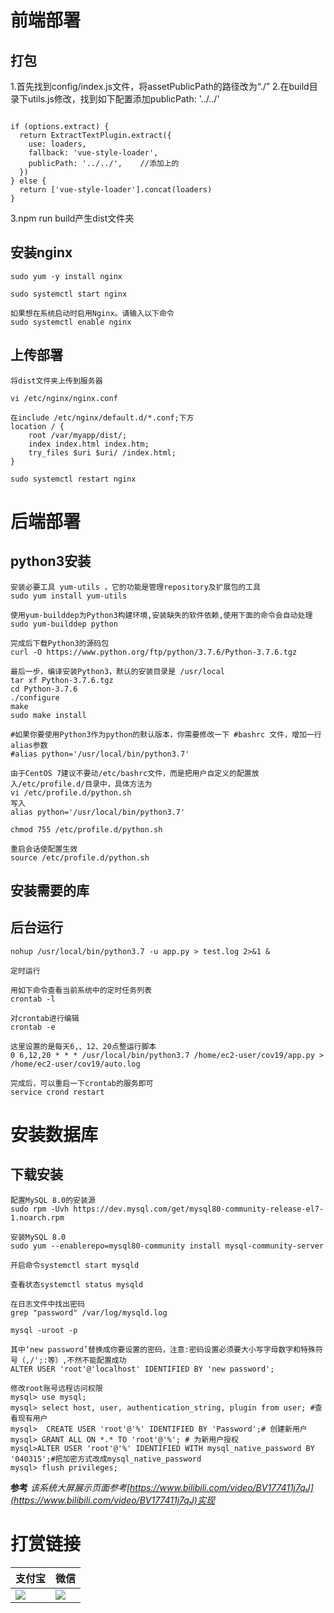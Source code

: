 # 前端部署
## 打包

1.首先找到config/index.js文件，将assetPublicPath的路径改为“./”
2.在build目录下utils.js修改，找到如下配置添加publicPath: '../../'

```
 
if (options.extract) {
  return ExtractTextPlugin.extract({
    use: loaders,
    fallback: 'vue-style-loader',
    publicPath: '../../',    //添加上的
  })
} else {
  return ['vue-style-loader'].concat(loaders)
}
```

3.npm run build产生dist文件夹

## 安装nginx

```
sudo yum -y install nginx

sudo systemctl start nginx

如果想在系统启动时启用Nginx。请输入以下命令
sudo systemctl enable nginx
```

## 上传部署

```
将dist文件夹上传到服务器

vi /etc/nginx/nginx.conf

在include /etc/nginx/default.d/*.conf;下方
location / {
	root /var/myapp/dist/;
	index index.html index.htm;
	try_files $uri $uri/ /index.html;
}

sudo systemctl restart nginx
```

# 后端部署

## python3安装

```
安装必要工具 yum-utils ，它的功能是管理repository及扩展包的工具 
sudo yum install yum-utils

使用yum-builddep为Python3构建环境,安装缺失的软件依赖,使用下面的命令会自动处理
sudo yum-builddep python

完成后下载Python3的源码包
curl -O https://www.python.org/ftp/python/3.7.6/Python-3.7.6.tgz

最后一步，编译安装Python3，默认的安装目录是 /usr/local
tar xf Python-3.7.6.tgz
cd Python-3.7.6
./configure
make
sudo make install

#如果你要使用Python3作为python的默认版本，你需要修改一下 #bashrc 文件，增加一行alias参数
#alias python='/usr/local/bin/python3.7'

由于CentOS 7建议不要动/etc/bashrc文件，而是把用户自定义的配置放入/etc/profile.d/目录中，具体方法为
vi /etc/profile.d/python.sh
写入
alias python='/usr/local/bin/python3.7'

chmod 755 /etc/profile.d/python.sh

重启会话使配置生效
source /etc/profile.d/python.sh
```

## 安装需要的库

## 后台运行

```
nohup /usr/local/bin/python3.7 -u app.py > test.log 2>&1 &

定时运行

用如下命令查看当前系统中的定时任务列表
crontab -l

对crontab进行编辑
crontab -e

这里设置的是每天6,、12、20点整运行脚本
0 6,12,20 * * * /usr/local/bin/python3.7 /home/ec2-user/cov19/app.py > /home/ec2-user/cov19/auto.log

完成后，可以重启一下crontab的服务即可
service crond restart
```

# 安装数据库

## 下载安装

```
配置MySQL 8.0的安装源
sudo rpm -Uvh https://dev.mysql.com/get/mysql80-community-release-el7-1.noarch.rpm

安装MySQL 8.0
sudo yum --enablerepo=mysql80-community install mysql-community-server

开启命令systemctl start mysqld

查看状态systemctl status mysqld

在日志文件中找出密码
grep "password" /var/log/mysqld.log

mysql -uroot -p

其中‘new password’替换成你要设置的密码，注意:密码设置必须要大小写字母数字和特殊符号（,/';:等）,不然不能配置成功
ALTER USER 'root'@'localhost' IDENTIFIED BY 'new password';

修改root账号远程访问权限
mysql> use mysql;
mysql> select host, user, authentication_string, plugin from user; #查看现有用户
mysql>  CREATE USER 'root'@'%' IDENTIFIED BY 'Password';# 创建新用户
mysql> GRANT ALL ON *.* TO 'root'@'%'; # 为新用户授权
mysql>ALTER USER 'root'@'%' IDENTIFIED WITH mysql_native_password BY '040315';#把加密方式改成mysql_native_password
mysql> flush privileges;
```

**参考**
*该系统大屏展示页面参考[https://www.bilibili.com/video/BV177411j7qJ](https://www.bilibili.com/video/BV177411j7qJ)实现*

# 打赏链接
|  支付宝   | 微信  |
|  ----  | ----  |
| ![](https://www.ndmiao.cn/zhifubao.bmp)  | ![](https://www.ndmiao.cn/weixin.bmp) |
